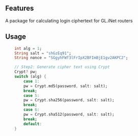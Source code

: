 ## Features

A package for calculating login ciphertext for GL.iNet routers



## Usage


```dart
    int alg = 1;
    String salt = "shGzEq91";
    String nonce = "SGgyhFWf3lFrIpX2BFImBjE1gv2AKPC2";

    // Step2: Generate cipher text using Crypt
    Crypt? pw;
    switch (alg) {
        case 1:
        pw = Crypt.md5(password, salt: salt);
        break;
        case 5:
        pw = Crypt.sha256(password, salt: salt);
        break;
        case 6:
        pw = Crypt.sha512(password, salt: salt);
        break;
        default:
    }
```